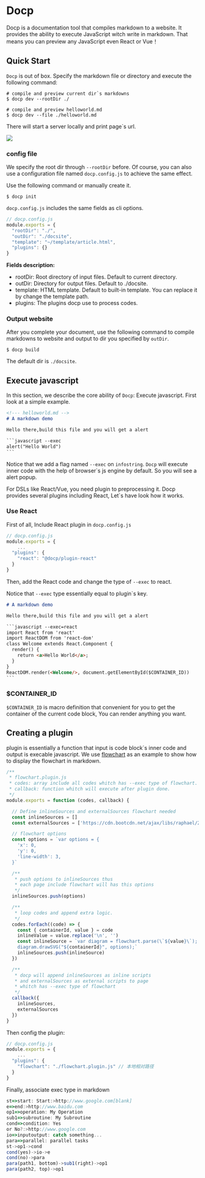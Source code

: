 # Docp

Docp is a documentation tool that compiles markdown to a  website. It provides the ability to execute JavaScript witch write in markdown. That means  you can preview any JavaScript even React or Vue！

## Quick Start

`Docp` is out of box. Specify the markdown file or directory and execute the following command:

```shell
# compile and preview current dir`s markdowns
$ docp dev --rootDir ./

# compile and preview helloworld.md
$ docp dev --file ./helloworld.md
```

There will start a server locally and print page`s url.

![](http://img.tanghb.cn/dev.jpg)



### config file

We specify the root dir through `--rootDir` before. Of course, you can also use a configuration file named `docp.config.js` to achieve the same effect.

Use the following command or manually create it.

```shell
$ docp init
```

 `docp.config.js` includes the same fields as cli options.

```javascript
// docp.config.js
module.exports = {
  "rootDir": "./",
  "outDir": "./docsite",
  "template": "~/template/article.html",
  "plugins": {}
}
```

**Fields description:**

- rootDir: Root directory of input files. Default to current directory.
- outDir: Directory for output files. Default to ./docsite.
- template: HTML template. Default to built-in template. You can replace it by change the template path.
- plugins: The plugins docp use to process codes.



### Output website

After you complete your document, use the following command to compile markdowns to website and output to dir you specified by `outDir`.

```shell
$ docp build
```

The default dir is `./docsite`.



## Execute javascript

In this section, we describe the core ability of `Docp`: Execute javascript. First look at a simple example.

```markdown
<!--- helloworld.md -->
# A markdown demo

Hello there,build this file and you will get a alert

​```javascript --exec
alert("Hello World")
​```
```

Notice that we add a flag named `--exec` on `infostring`. `Docp` will execute inner code with the help of browser`s js engine by default. So you will see a alert popup.



For DSLs like React/Vue, you need plugin to preprocessing it. Docp provides several plugins including React, Let`s have look how it works.



### Use React

First of all, Include React plugin in `docp.config.js`

```javascript
// docp.config.js
module.exports = {
	...
  "plugins": {
    "react": "@docp/plugin-react"
  }
}
```

Then, add the React code and change the type of `--exec` to react.

Notice that `--exec` type essentially equal to plugin`s key.

```markdown
# A markdown demo

Hello there,build this file and you will get a alert

​```javascript --exec=react
import React from 'react'
import ReactDOM from 'react-dom'
class Welcome extends React.Component {
  render() {
    return <a>Hello World</a>;
  }
}
ReactDOM.render(<Welcome/>, document.getElementById($CONTAINER_ID))
​```
```



### $CONTAINER_ID

`$CONTAINER_ID` is macro definition that convenient for you to get the container of the current code block, You can render anything you want.



## Creating a plugin

plugin is essentially a function that input is code block`s inner code and output is execable javascript. We use [flowchart](https://flowchart.js.org/) as an example to show how to display the flowchart in markdown.

```javascript
/**
 * flowchart.plugin.js
 * codes: array include all codes whitch has --exec type of flowchart.
 * callback: function whitch will execute after plugin done.
 */
module.exports = function (codes, callback) {

  // Define inlineSources and externalSources flowchart needed
  const inlineSources = []
  const externalSources = ['https://cdn.bootcdn.net/ajax/libs/raphael/2.3.0/raphael.js', 'https://cdn.bootcdn.net/ajax/libs/flowchart/1.13.0/flowchart.js']

  // flowchart options
  const options = `var options = {
    'x': 0,
    'y': 0,
    'line-width': 3,
  }`

  /**
   * push options to inlineSources thus
   * each page include flowchart will has this options
   */
  inlineSources.push(options)

  /**
   * loop codes and append extra logic.
   */
  codes.forEach((code) => {
    const { containerId, value } = code
    inlineValue = value.replace('\n', '')
    const inlineSource = `var diagram = flowchart.parse(\`${value}\`);
    diagram.drawSVG("${containerId}", options);`
    inlineSources.push(inlineSource)
  })

  /**
   * docp will append inlineSources as inline scripts
   * and externalSources as external scripts to page
   * whitch has --exec type of flowchart
   */
  callback({
    inlineSources,
    externalSources
  })
}
```



Then config the plugin:

```javascript
// docp.config.js
module.exports = {
	...
  "plugins": {
    "flowchart": "./flowchart.plugin.js" // 本地相对路径
  }
}
```

Finally, associate exec type in markdown

```javascript --exec=flowchart --show
st=>start: Start:>http://www.google.com[blank]
e=>end:>http://www.baidu.com
op1=>operation: My Operation
sub1=>subroutine: My Subroutine
cond=>condition: Yes
or No?:>http://www.google.com
io=>inputoutput: catch something...
para=>parallel: parallel tasks
st->op1->cond
cond(yes)->io->e
cond(no)->para
para(path1, bottom)->sub1(right)->op1
para(path2, top)->op1
```